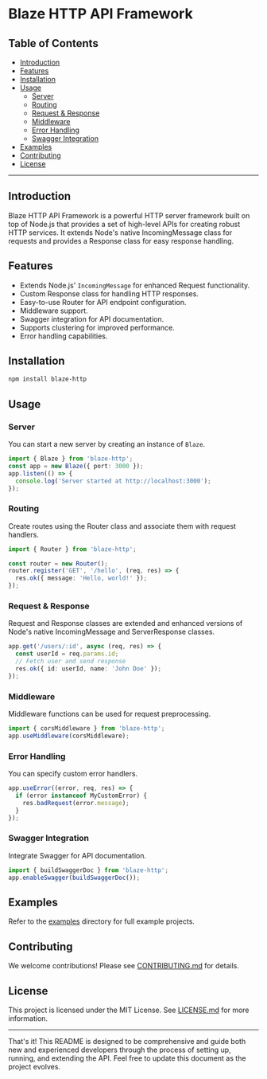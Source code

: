 # Blaze HTTP API Framework

## Table of Contents

- [Introduction](#introduction)
- [Features](#features)
- [Installation](#installation)
- [Usage](#usage)
  - [Server](#server)
  - [Routing](#routing)
  - [Request & Response](#request--response)
  - [Middleware](#middleware)
  - [Error Handling](#error-handling)
  - [Swagger Integration](#swagger-integration)
- [Examples](#examples)
- [Contributing](#contributing)
- [License](#license)

---

## Introduction

Blaze HTTP API Framework is a powerful HTTP server framework built on top of Node.js that provides a set of high-level APIs for creating robust HTTP services. It extends Node's native IncomingMessage class for requests and provides a Response class for easy response handling.

## Features

- Extends Node.js' `IncomingMessage` for enhanced Request functionality.
- Custom Response class for handling HTTP responses.
- Easy-to-use Router for API endpoint configuration.
- Middleware support.
- Swagger integration for API documentation.
- Supports clustering for improved performance.
- Error handling capabilities.

## Installation

```bash
npm install blaze-http
```

## Usage

### Server

You can start a new server by creating an instance of `Blaze`.

```typescript
import { Blaze } from 'blaze-http';
const app = new Blaze({ port: 3000 });
app.listen(() => {
  console.log('Server started at http://localhost:3000');
});
```

### Routing

Create routes using the Router class and associate them with request handlers.

```typescript
import { Router } from 'blaze-http';

const router = new Router();
router.register('GET', '/hello', (req, res) => {
  res.ok({ message: 'Hello, world!' });
});
```

### Request & Response

Request and Response classes are extended and enhanced versions of Node's native IncomingMessage and ServerResponse classes.

```typescript
app.get('/users/:id', async (req, res) => {
  const userId = req.params.id;
  // Fetch user and send response
  res.ok({ id: userId, name: 'John Doe' });
});
```

### Middleware

Middleware functions can be used for request preprocessing.

```typescript
import { corsMiddleware } from 'blaze-http';
app.useMiddleware(corsMiddleware);
```

### Error Handling

You can specify custom error handlers.

```typescript
app.useError((error, req, res) => {
  if (error instanceof MyCustomError) {
    res.badRequest(error.message);
  }
});
```

### Swagger Integration

Integrate Swagger for API documentation.

```typescript
import { buildSwaggerDoc } from 'blaze-http';
app.enableSwagger(buildSwaggerDoc());
```

## Examples

Refer to the [examples](./examples) directory for full example projects.

## Contributing

We welcome contributions! Please see [CONTRIBUTING.md](./CONTRIBUTING.md) for details.

## License

This project is licensed under the MIT License. See [LICENSE.md](./LICENSE.md) for more information.

---

That's it! This README is designed to be comprehensive and guide both new and experienced developers through the process of setting up, running, and extending the API. Feel free to update this document as the project evolves.

